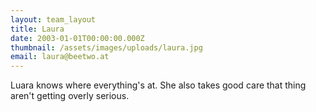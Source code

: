 ```yaml
---
layout: team_layout
title: Laura
date: 2003-01-01T00:00:00.000Z
thumbnail: /assets/images/uploads/laura.jpg
email: laura@beetwo.at
---
```


Luara knows where everything's at. She also takes good care that thing aren't getting overly serious.
